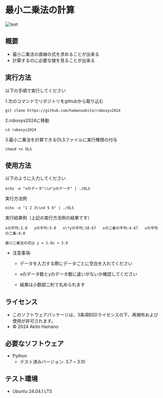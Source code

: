# 最小二乗法の計算
![test](https://github.com/hamanoakito/robosys2024/actions/workflows/test.yml/badge.svg)


## 概要
- 最小二乗法の直線の式を求めることが出来る
- 計算するのに必要な値を見ることが出来る


## 実行方法
以下の手順で実行してください


1.次のコマンドでリポジトリをgithubから取り込む
 ```
 git clone https://github.com/hamanoakito/robosys2024
 ```

2.robosys2024に移動
 ```
 cd robosys2024
 ```

3.最小二乗法を計算できるOLSファイルに実行権限の付与
 ```
 chmod +x OLS
 ```

## 使用方法
以下のように入力してください
 ```
 echo -e "xのデータ"\\n"yのデータ" | ./OLS
 ```


実行方法例
 ```
 echo -e "1 2 3\\n4 5 6" | ./OLS
 ```


実行結果例（上記の実行方法例の結果です）
```
xの平均:2.0   yの平均:5.0   x\*yの平均:10.67   xの二乗の平均:4.67   xの平均の二乗:4.0

最小二乗法の式は y = 1.0x + 3.0
```

- 注意事項:
  - データを入力する際にデータごとに空白を入れてください

  - xのデータ数とyのデータ数に違いがないか確認してください
  
  - 結果は小数部二桁で丸められます


## ライセンス
- このソフトウェアパッケージは、3条項BSDライセンスの下、再頒布および使用が許可されます。
- © 2024 Akito Hamano


## 必要なソフトウェア
- Python 
  - テスト済みバージョン: 3.7 ~ 3.10

## テスト環境
- Ubuntu 24.04.1 LTS
